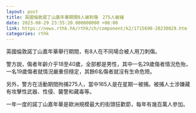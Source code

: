 ```yaml
---
layout: post
title: 英國倫敦諾丁山嘉年華期間8人被刺傷　275人被捕
date: 2023-08-29 23:55:20.000000000 +08:00
link: https://news.rthk.hk/rthk/ch/component/k2/1715690-20230829.htm
categories: rthk
---
```


英國倫敦諾丁山嘉年華舉行期間，有8人在不同場合被人用刀刺傷。

警方說，傷者年齡介乎18至40歲，全部都是男性，其中一名29歲傷者情況危殆，一名19歲傷者就情況嚴重但穩定，其餘6名傷者就沒有生命危險。

另外，警方在活動期間拘捕275人，當中165人是在星期一被捕。被捕人士涉嫌藏有攻擊性武器、性侵、襲警和藏毒等。

一年一度的諾丁山嘉年華是歐洲規模最大的街頭狂歡節，每年有幾百萬人參加。
